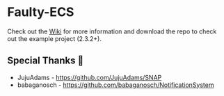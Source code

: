 # Faulty-ECS

Check out the [Wiki](https://github.com/FaultyFunctions/Faulty-ECS/wiki) for more information and download the repo to check out the example project (2.3.2+).

## Special Thanks 🙌
* JujuAdams - https://github.com/JujuAdams/SNAP
* babaganosch - https://github.com/babaganosch/NotificationSystem
